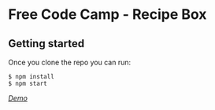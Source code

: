 # Free Code Camp - Recipe Box

## Getting started

Once you clone the repo you can run:

```
$ npm install
$ npm start
```

*[Demo](https://cukyawzintun.github.io/cocktail-list/)*

